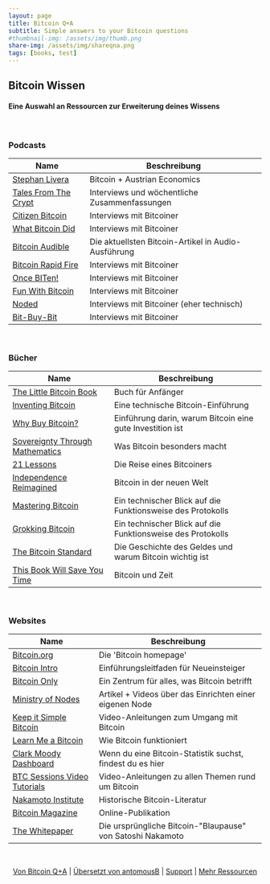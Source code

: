 ```yaml
---
layout: page
title: Bitcoin Q+A
subtitle: Simple answers to your Bitcoin questions
#thumbnail-img: /assets/img/thumb.png
share-img: /assets/img/shareqna.png
tags: [books, test]
---
```


## Bitcoin Wissen

#### Eine Auswahl an Ressourcen zur Erweiterung deines Wissens

<br/>

### Podcasts


| Name                                                      | Beschreibung                                                       |
|-----------------------------------------------------------|--------------------------------------------------------------------|  
| [Stephan Livera](https://stephanlivera.com/)              | Bitcoin + Austrian Economics                                       |                   
| [Tales From The Crypt](https://tftc.io/)                  | Interviews und wöchentliche Zusammenfassungen                      |
| [Citizen Bitcoin](https://citizenbitcoin.world/)          | Interviews mit Bitcoiner                                           |
| [What Bitcoin Did](https://www.whatbitcoindid.com/)       | Interviews mit Bitcoiner                                           |
| [Bitcoin Audible](https://thecryptoconomy.com/)           | Die aktuellsten Bitcoin-Artikel in Audio-Ausführung                |
| [Bitcoin Rapid Fire](https://anchor.fm/john-vallis/)      | Interviews mit Bitcoiner                                           |
| [Once BITen!](https://anchor.fm/daniel-prince6/)          | Interviews mit Bitcoiner                                           |
| [Fun With Bitcoin](https://anchor.fm/funwithbitcoin)      | Interviews mit Bitcoiner                                           |
| [Noded](https://noded.org/)                               | Interviews mit Bitcoiner (eher technisch)                          |
| [Bit-Buy-Bit](https://www.bit-buy-bit.com/)               | Interviews mit Bitcoiner                                           |

<br/>

### Bücher


| Name                                                                         | Beschreibung                                                        |
|------------------------------------------------------------------------------|--------------------------------------------------------------------|   
| [The Little Bitcoin Book](https://www.amazon.com/Little-Bitcoin-Book-Matters-Finances/dp/1641990503)      | Buch für Anfänger  |
| [Inventing Bitcoin](https://www.amazon.com/Inventing-Bitcoin-Technology-Decentralized-Explained/dp/B087C4BCJ2/ref=sr_1_1?dchild=1&keywords=inventing+bitcoin&qid=1588949147&s=books&sr=1-1) | Eine technische Bitcoin-Einführung |
| [Why Buy Bitcoin?](https://www.amazon.com/Why-Buy-Bitcoin-Investing-Tomorrow-ebook/dp/B07XG2J3S9/ref=sr_1_1?crid=3IMKLU1TOXY9T&dchild=1&keywords=why+buy+bitcoin&qid=1588949169&s=audible&sprefix=why+buy+bit%2Caudible%2C219&sr=8-1) |  Einführung darin, warum Bitcoin eine gute Investition ist  |
| [Sovereignty Through Mathematics](https://www.amazon.com/Bitcoin-Sovereignty-mathematics-Knut-Svanholm-ebook/dp/B07S3MHJ9F/ref=reads_cwrtbar_3/137-9578181-1931706?_encoding=UTF8&pd_rd_i=B07S3MHJ9F&pd_rd_r=6e49cbe3-c298-4be0-b757-8632e616cef9&pd_rd_w=28Jho&pd_rd_wg=KBmpj&pf_rd_p=f7e50e46-03c7-4eda-9ad4-faa4a79972b4&pf_rd_r=ZJBHPGZ5QSH4SGRZGRNB&psc=1&refRID=ZJBHPGZ5QSH4SGRZGRNB) | Was Bitcoin besonders macht    |
| [21 Lessons](https://www.amazon.com/21-Lessons-Learned-Falling-Bitcoin-ebook/dp/B083L93MJ7/ref=reads_cwrtbar_4/137-9578181-1931706?_encoding=UTF8&pd_rd_i=B083L93MJ7&pd_rd_r=86552ba6-823a-41d0-b29f-51a6221a22c8&pd_rd_w=lgbdg&pd_rd_wg=DiGJD&pf_rd_p=f7e50e46-03c7-4eda-9ad4-faa4a79972b4&pf_rd_r=F1NMJVVNRSBTAKY7NP5A&psc=1&refRID=F1NMJVVNRSBTAKY7NP5A) | Die Reise eines Bitcoiners     |
| [Independence Reimagined](https://www.amazon.com/Bitcoin-Independence-reimagined-Knut-Svanholm-ebook/dp/B087CF2XBB/ref=sr_1_1?crid=26JOFMIYVQANS&dchild=1&keywords=independence+reimagined&qid=1588949225&s=digital-text&sprefix=independence+rei%2Cdigital-text%2C214&sr=1-1) | Bitcoin in der neuen Welt  |
| [Mastering Bitcoin](https://www.amazon.com/Andreas-M-Antonopoulos-ebook/dp/B071K7FCD4/ref=sr_1_1?crid=33UFO6X3FPZ6W&dchild=1&keywords=mastering+bitcoin&qid=1588949253&s=digital-text&sprefix=mastering+bit%2Cdigital-text%2C221&sr=1-1) | Ein technischer Blick auf die Funktionsweise des Protokolls  |
[Grokking Bitcoin](https://www.amazon.com/Grokking-Bitcoin-Kalle-Rosenbaum/dp/1617294640/ref=sr_1_1?crid=SSQFO3DTX2S8&dchild=1&keywords=grokking+bitcoin&qid=1588949273&s=digital-text&sprefix=grokking%2Cdigital-text%2C218&sr=1-1-catcorr) | Ein technischer Blick auf die Funktionsweise des Protokolls    |
| [The Bitcoin Standard](https://www.amazon.com/Bitcoin-Standard-Decentralized-Alternative-Central-ebook/dp/B07BPM3GZQ/ref=tmm_kin_swatch_0?_encoding=UTF8&qid=&sr=) | Die Geschichte des Geldes und warum Bitcoin wichtig ist |
| [This Book Will Save You Time](https://www.amazon.com/This-Book-Will-Save-Time-ebook/dp/B085PVW6M2/ref=pd_sim_351_6/137-9578181-1931706?_encoding=UTF8&pd_rd_i=B085PVW6M2&pd_rd_r=310e1429-8180-4106-a533-122b2a939af3&pd_rd_w=Wlude&pd_rd_wg=MpEbT&pf_rd_p=9fec2710-b93d-4b3e-b3ca-e55dc1c5909a&pf_rd_r=8Z8XV88M9CERWCCMV9WB&psc=1&refRID=8Z8XV88M9CERWCCMV9WB) | Bitcoin und Zeit |

<br/>

### Websites


| Name                                                                         | Beschreibung                                                        |
|------------------------------------------------------------------------------|--------------------------------------------------------------------|  
| [Bitcoin.org](https://bitcoin.org/)     |     Die 'Bitcoin homepage'                                                |
| [Bitcoin Intro](https://bitcoin-intro.com/) |  Einführungsleitfaden für Neueinsteiger   |
| [Bitcoin Only](https://bitcoin-only.com/) |  Ein Zentrum für alles, was Bitcoin betrifft    |
| [Ministry of Nodes](https://www.ministryofnodes.com.au/) |  Artikel + Videos über das Einrichten einer eigenen Node  |
| [Keep it Simple Bitcoin](https://www.keepitsimplebitcoin.com/) |  Video-Anleitungen zum Umgang mit Bitcoin  |
| [Learn Me a Bitcoin](https://learnmeabitcoin.com/ ) |  Wie Bitcoin funktioniert  |
| [Clark Moody Dashboard](https://bitcoin.clarkmoody.com/dashboard/) | Wenn du eine Bitcoin-Statistik suchst, findest du es hier   |
| [BTC Sessions Video Tutorials](https://www.youtube.com/channel/UChzLnWVsl3puKQwc5PoO6Zg/playlists) | Video-Anleitungen zu allen Themen rund um Bitcoin   |
| [Nakamoto Institute](https://nakamotoinstitute.org/) | Historische Bitcoin-Literatur    |
| [Bitcoin Magazine](https://bitcoinmagazine.com/) |  Online-Publikation    |
| [The Whitepaper](https://bitcoin.org/bitcoin.pdf) |  Die ursprüngliche Bitcoin-"Blaupause" von Satoshi Nakamoto       |

<br/>

<p align="center">
  <a href="https://twitter.com/BitcoinQ_A">Von Bitcoin Q+A</a> |
  <a href="https://twitter.com/antomousB">Übersetzt von antomousB</a> |
  <a href="http://stacking.tips">Support</a> |
  <a href="/">Mehr Ressourcen</a>
  <br><br>
</p>

